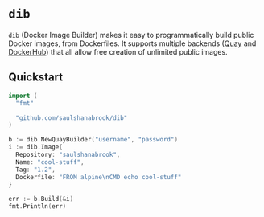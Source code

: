 # `dib`

`dib` (Docker Image Builder) makes it easy to programmatically build public
Docker images, from Dockerfiles. It supports multiple backends
([Quay](https://quay.io/repository/) and [DockerHub](https://hub.docker.com/))
that all allow free creation of unlimited public images.

## Quickstart

```go
import (
  "fmt"

  "github.com/saulshanabrook/dib"
)

b := dib.NewQuayBuilder("username", "password")
i := dib.Image{
  Repository: "saulshanabrook",
  Name: "cool-stuff",
  Tag: "1.2",
  Dockerfile: "FROM alpine\nCMD echo cool-stuff"
}

err := b.Build(&i)
fmt.Println(err)
```